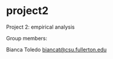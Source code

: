 # project2
Project 2: empirical analysis

Group members:

Bianca Toledo biancat@csu.fullerton.edu


